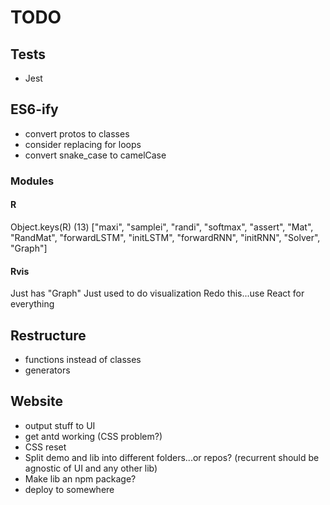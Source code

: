 # TODO

## Tests

* Jest

## ES6-ify

* convert protos to classes
* consider replacing for loops
* convert snake_case to camelCase

### Modules

#### R

Object.keys(R)
(13) ["maxi", "samplei", "randi", "softmax", "assert", "Mat", "RandMat", "forwardLSTM", "initLSTM", "forwardRNN", "initRNN", "Solver", "Graph"]

#### Rvis

Just has "Graph"
Just used to do visualization
Redo this...use React for everything

## Restructure

* functions instead of classes
* generators

## Website

* output stuff to UI
* get antd working (CSS problem?)
* CSS reset
* Split demo and lib into different folders...or repos? (recurrent should be agnostic of UI and any other lib)
* Make lib an npm package?
* deploy to somewhere
